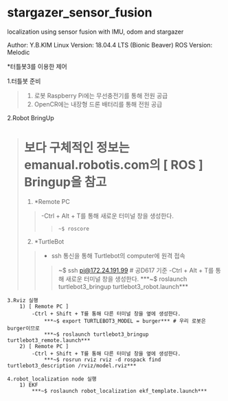 # stargazer_sensor_fusion
localization using sensor fusion with IMU, odom and stargazer

Author: Y.B.KIM
Linux Version: 18.04.4 LTS (Bionic Beaver)
ROS Version: Melodic

*터틀봇3를 이용한 제어

1.터틀봇 준비 
>1) 로봇 Raspberry Pi에는 무선충전기를 통해 전원 공급
>2) OpenCR에는 내장형 드론 배터리를 통해 전원 공급

2.Robot BringUp 
> # 보다 구체적인 정보는 emanual.robotis.com의 [ ROS ] Bringup을 참고
>1) *Remote PC
>>-Ctrl + Alt + T를 통해 새로운 터미널 창을 생성한다.
>>>`~$ roscore`        
>2) *TurtleBot 
>>- ssh 통신을 통해 Turtlebot의 computer에 원격 접속
>>>~$ ssh pi@172.24.191.99 # 공D617 기준
            -Ctrl + Alt + T를 통해 새로운 터미널 창을 생성한다.
                ***~$ roslaunch turtlebot3_bringup turtlebot3_robot.launch***

    3.Rviz 실행 
        1) [ Remote PC ]
            -Ctrl + Shift + T를 통해 다른 터미널 창을 옆에 생성한다.
                ***~$ export TURTLEBOT3_MODEL = burger*** # 우리 로봇은 burger이므로 
                ***~$ roslaunch turtlebot3_bringup turtlebot3_remote.launch***
        2) [ Remote PC ]
            -Ctrl + Shift + T를 통해 다른 터미널 창을 옆에 생성한다.    
                ***~$ rosrun rviz rviz -d rospack find turtlebot3_description /rviz/model.rviz***
    
    4.robot_localization node 실행
        1) EKF
            ***~$ roslaunch robot_localization ekf_template.launch***
